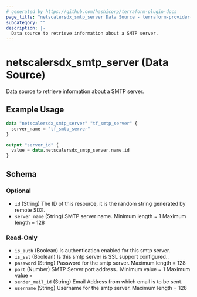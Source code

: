 ```yaml
---
# generated by https://github.com/hashicorp/terraform-plugin-docs
page_title: "netscalersdx_smtp_server Data Source - terraform-provider-netscalersdx"
subcategory: ""
description: |-
  Data source to retrieve information about a SMTP server.
---
```


# netscalersdx_smtp_server (Data Source)

Data source to retrieve information about a SMTP server.

## Example Usage

```terraform
data "netscalersdx_smtp_server" "tf_smtp_server" {
  server_name = "tf_smtp_server"
}

output "server_id" {
  value = data.netscalersdx_smtp_server.name.id
}
```

<!-- schema generated by tfplugindocs -->
## Schema

### Optional

- `id` (String) The ID of this resource, it is the random string generated by remote SDX.
- `server_name` (String) SMTP server name. Minimum length =  1 Maximum length =  128

### Read-Only

- `is_auth` (Boolean) Is authentication enabled for this smtp server.
- `is_ssl` (Boolean) Is this smtp server is SSL support configured..
- `password` (String) Password for the smtp server. Maximum length =  128
- `port` (Number) SMTP Server port address.. Minimum value =  1 Maximum value =
- `sender_mail_id` (String) Email Address from which email is to be sent.
- `username` (String) Username for the smtp server. Maximum length =  128
